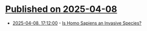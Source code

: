 # [Published on 2025-04-08](index.md)

* [2025-04-08, 17:12:00](https://soylentnews.org/article.pl?sid=25/04/07/157225&from=rss) - [Is Homo Sapiens an Invasive Species?](https://soylentnews.org/article.pl?sid=25/04/07/157225&from=rss)

